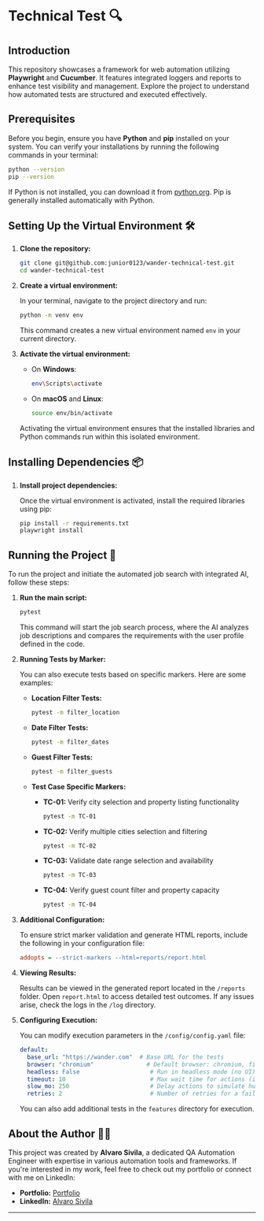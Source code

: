
# Technical Test 🔍

## Introduction

This repository showcases a framework for web automation utilizing **Playwright** and **Cucumber**. It features integrated loggers and reports to enhance test visibility and management. Explore the project to understand how automated tests are structured and executed effectively.

## Prerequisites

Before you begin, ensure you have **Python** and **pip** installed on your system. You can verify your installations by running the following commands in your terminal:

```bash
python --version
pip --version
```

If Python is not installed, you can download it from [python.org](https://www.python.org/downloads/). Pip is generally installed automatically with Python.

## Setting Up the Virtual Environment 🛠️

1. **Clone the repository:**

   ```bash
   git clone git@github.com:junior0123/wander-technical-test.git
   cd wander-technical-test
   ```

2. **Create a virtual environment:**

   In your terminal, navigate to the project directory and run:

   ```bash
   python -m venv env
   ```

   This command creates a new virtual environment named `env` in your current directory.

3. **Activate the virtual environment:**

   - On **Windows**:

     ```bash
     env\Scripts\activate
     ```

   - On **macOS** and **Linux**:

     ```bash
     source env/bin/activate
     ```

   Activating the virtual environment ensures that the installed libraries and Python commands run within this isolated environment.

## Installing Dependencies 📦

1. **Install project dependencies:**

   Once the virtual environment is activated, install the required libraries using pip:

   ```bash
   pip install -r requirements.txt
   playwright install
   ```

## Running the Project 🚀

To run the project and initiate the automated job search with integrated AI, follow these steps:

1. **Run the main script:**

   ```bash
   pytest
   ```

   This command will start the job search process, where the AI analyzes job descriptions and compares the requirements with the user profile defined in the code.

2. **Running Tests by Marker:**

   You can also execute tests based on specific markers. Here are some examples:

   - **Location Filter Tests:**  
     ```bash
     pytest -m filter_location
     ```

   - **Date Filter Tests:**  
     ```bash
     pytest -m filter_dates
     ```

   - **Guest Filter Tests:**  
     ```bash
     pytest -m filter_guests
     ```

   - **Test Case Specific Markers:**
     - **TC-01:** Verify city selection and property listing functionality  
       ```bash
       pytest -m TC-01
       ```
     - **TC-02:** Verify multiple cities selection and filtering  
       ```bash
       pytest -m TC-02
       ```
     - **TC-03:** Validate date range selection and availability  
       ```bash
       pytest -m TC-03
       ```
     - **TC-04:** Verify guest count filter and property capacity  
       ```bash
       pytest -m TC-04
       ```

3. **Additional Configuration:**

   To ensure strict marker validation and generate HTML reports, include the following in your configuration file:

   ```ini
   addopts = --strict-markers --html=reports/report.html
   ```

4. **Viewing Results:**

   Results can be viewed in the generated report located in the `/reports` folder. Open `report.html` to access detailed test outcomes. If any issues arise, check the logs in the `/log` directory.

5. **Configuring Execution:**

   You can modify execution parameters in the `/config/config.yaml` file:

   ```yaml
   default:
     base_url: "https://wander.com"  # Base URL for the tests
     browser: "chromium"               # Default browser: chromium, firefox, webkit
     headless: False                    # Run in headless mode (no UI)
     timeout: 10                        # Max wait time for actions (in seconds)
     slow_mo: 250                       # Delay actions to simulate human interaction (in milliseconds)
     retries: 2                         # Number of retries for a failed test
   ```

   You can also add additional tests in the `features` directory for execution.

## About the Author 👨‍💻

This project was created by **Alvaro Sivila**, a dedicated QA Automation Engineer with expertise in various automation tools and frameworks. If you're interested in my work, feel free to check out my portfolio or connect with me on LinkedIn:

- **Portfolio:** [Portfolio](https://junior0123.github.io/QAPortfolio/)
- **LinkedIn:** [Alvaro Sivila](https://www.linkedin.com/in/alvaro-sivila-ram%C3%ADrez-0a8537113/)

---
